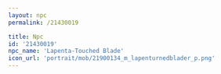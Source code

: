 ```yaml
---
layout: npc
permalink: /21430019

title: Npc
id: '21430019'
npc_name: 'Lapenta-Touched Blade'
icon_url: 'portrait/mob/21900134_m_lapenturnedblader_p.png'
---
```


